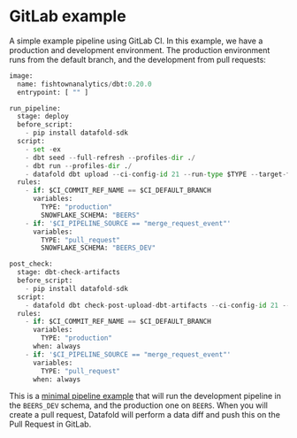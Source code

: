 # GitLab example

A simple example pipeline using GitLab CI. In this example, we have a production and development environment. The production environment runs from the default branch, and the development from pull requests:

```python
image:
  name: fishtownanalytics/dbt:0.20.0
  entrypoint: [ "" ]

run_pipeline:
  stage: deploy
  before_script:
    - pip install datafold-sdk
  script:
    - set -ex
    - dbt seed --full-refresh --profiles-dir ./
    - dbt run --profiles-dir ./
    - datafold dbt upload --ci-config-id 21 --run-type $TYPE --target-folder ./target/
  rules:
    - if: $CI_COMMIT_REF_NAME == $CI_DEFAULT_BRANCH
      variables:
        TYPE: "production"
        SNOWFLAKE_SCHEMA: "BEERS"
    - if: '$CI_PIPELINE_SOURCE == "merge_request_event"'
      variables:
        TYPE: "pull_request"
        SNOWFLAKE_SCHEMA: "BEERS_DEV"

post_check:
  stage: dbt-check-artifacts
  before_script:
    - pip install datafold-sdk
  script:
    - datafold dbt check-post-upload-dbt-artifacts --ci-config-id 21 --run-type $TYPE --branch $CI_COMMIT_REF_NAME --commit-sha $CI_COMMIT_SHA
  rules:
    - if: $CI_COMMIT_REF_NAME == $CI_DEFAULT_BRANCH
      variables:
        TYPE: "production"
      when: always
    - if: '$CI_PIPELINE_SOURCE == "merge_request_event"'
      variables:
        TYPE: "pull_request"
      when: always            
```

This is a [minimal pipeline example](https://gitlab.com/datafold/dbt-snowflake) that will run the development pipeline in the `BEERS_DEV` schema, and the production one on `BEERS`. When you will create a pull request, Datafold will perform a data diff and push this on the Pull Request in GitLab.
